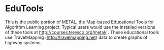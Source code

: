 # EduTools
This is the public portion of METAL, the Map-based Educational Tools for Algorithm Learning project.  Typical users would use the installed versions of these tools at http://courses.teresco.org/metal/ .
These educational tools use TravelMapping (http://travelmapping.net) data to create graphs of highway systems.
